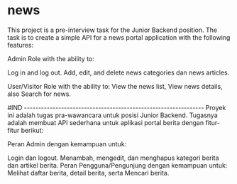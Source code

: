 # news
This project is a pre-interview task for the Junior Backend position. 
The task is to create a simple API for a news portal application with the following features:

Admin Role with the ability to:

Log in and log out.
    Add, edit, and delete news categories dan news articles.

User/Visitor Role with the ability to:
    View the news list, View news details, also Search for news.

#IND ---------------------------------------------------------------
Proyek ini adalah tugas pra-wawancara untuk posisi Junior Backend. 
Tugasnya adalah membuat API sederhana untuk aplikasi portal berita dengan fitur-fitur berikut:

Peran Admin dengan kemampuan untuk:

Login dan logout.
    Menambah, mengedit, dan menghapus kategori berita dan artikel berita.
Peran Pengguna/Pengunjung dengan kemampuan untuk:
    Melihat daftar berita, detail berita, serta Mencari berita.